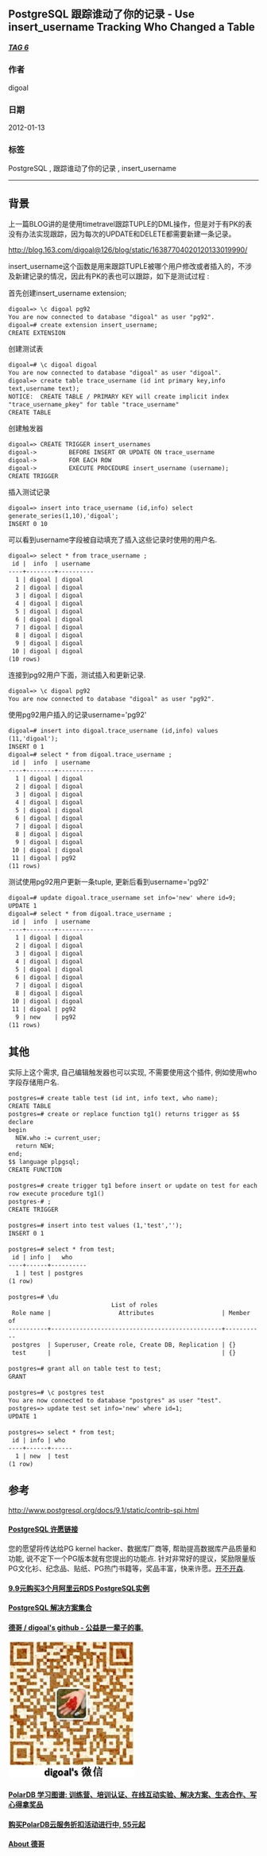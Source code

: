 ## PostgreSQL 跟踪谁动了你的记录 - Use insert_username Tracking Who Changed a Table  
##### [TAG 6](../class/6.md)
                            
### 作者                           
digoal                            
                            
### 日期                          
2012-01-13                                   
                            
### 标签                          
PostgreSQL , 跟踪谁动了你的记录 , insert_username                                                   
                            
----                          
                            
## 背景                
上一篇BLOG讲的是使用timetravel跟踪TUPLE的DML操作，但是对于有PK的表没有办法实现跟踪，因为每次的UPDATE和DELETE都需要新建一条记录。  
  
http://blog.163.com/digoal@126/blog/static/16387704020120133019990/  
  
insert_username这个函数是用来跟踪TUPLE被哪个用户修改或者插入的，不涉及新建记录的情况，因此有PK的表也可以跟踪，如下是测试过程 :   
  
首先创建insert_username extension;  
  
```  
digoal=> \c digoal pg92  
You are now connected to database "digoal" as user "pg92".  
digoal=# create extension insert_username;  
CREATE EXTENSION  
```  
  
创建测试表  
  
```  
digoal=# \c digoal digoal  
You are now connected to database "digoal" as user "digoal".  
digoal=> create table trace_username (id int primary key,info text,username text);  
NOTICE:  CREATE TABLE / PRIMARY KEY will create implicit index "trace_username_pkey" for table "trace_username"  
CREATE TABLE  
```  
  
创建触发器  
  
```  
digoal=> CREATE TRIGGER insert_usernames  
digoal->         BEFORE INSERT OR UPDATE ON trace_username  
digoal->         FOR EACH ROW  
digoal->         EXECUTE PROCEDURE insert_username (username);  
CREATE TRIGGER  
```  
  
插入测试记录  
  
```  
digoal=> insert into trace_username (id,info) select generate_series(1,10),'digoal';  
INSERT 0 10  
```  
  
可以看到username字段被自动填充了插入这些记录时使用的用户名.  
  
```  
digoal=> select * from trace_username ;  
 id |  info  | username   
----+--------+----------  
  1 | digoal | digoal  
  2 | digoal | digoal  
  3 | digoal | digoal  
  4 | digoal | digoal  
  5 | digoal | digoal  
  6 | digoal | digoal  
  7 | digoal | digoal  
  8 | digoal | digoal  
  9 | digoal | digoal  
 10 | digoal | digoal  
(10 rows)  
```  
  
连接到pg92用户下面，测试插入和更新记录.  
  
```  
digoal=> \c digoal pg92  
You are now connected to database "digoal" as user "pg92".  
```  
  
使用pg92用户插入的记录username='pg92'  
  
```  
digoal=# insert into digoal.trace_username (id,info) values (11,'digoal');  
INSERT 0 1  
digoal=# select * from digoal.trace_username ;  
 id |  info  | username   
----+--------+----------  
  1 | digoal | digoal  
  2 | digoal | digoal  
  3 | digoal | digoal  
  4 | digoal | digoal  
  5 | digoal | digoal  
  6 | digoal | digoal  
  7 | digoal | digoal  
  8 | digoal | digoal  
  9 | digoal | digoal  
 10 | digoal | digoal  
 11 | digoal | pg92  
(11 rows)  
```  
  
测试使用pg92用户更新一条tuple, 更新后看到username='pg92'  
  
```  
digoal=# update digoal.trace_username set info='new' where id=9;  
UPDATE 1  
digoal=# select * from digoal.trace_username ;  
 id |  info  | username   
----+--------+----------  
  1 | digoal | digoal  
  2 | digoal | digoal  
  3 | digoal | digoal  
  4 | digoal | digoal  
  5 | digoal | digoal  
  6 | digoal | digoal  
  7 | digoal | digoal  
  8 | digoal | digoal  
 10 | digoal | digoal  
 11 | digoal | pg92  
  9 | new    | pg92  
(11 rows)  
```  
  
## 其他  
实际上这个需求, 自己编辑触发器也可以实现, 不需要使用这个插件, 例如使用who字段存储用户名.  
  
```  
postgres=# create table test (id int, info text, who name);  
CREATE TABLE  
postgres=# create or replace function tg1() returns trigger as $$  
declare  
begin  
  NEW.who := current_user;  
  return NEW;    
end;  
$$ language plpgsql;  
CREATE FUNCTION  
  
postgres=# create trigger tg1 before insert or update on test for each row execute procedure tg1()  
postgres-# ;  
CREATE TRIGGER  
  
postgres=# insert into test values (1,'test','');  
INSERT 0 1  
  
postgres=# select * from test;  
 id | info |   who      
----+------+----------  
  1 | test | postgres  
(1 row)  
  
postgres=# \du  
                             List of roles  
 Role name |                   Attributes                   | Member of   
-----------+------------------------------------------------+-----------  
 postgres  | Superuser, Create role, Create DB, Replication | {}  
 test      |                                                | {}  
  
postgres=# grant all on table test to test;  
GRANT  
  
postgres=# \c postgres test  
You are now connected to database "postgres" as user "test".  
postgres=> update test set info='new' where id=1;  
UPDATE 1  
  
postgres=> select * from test;  
 id | info | who    
----+------+------  
  1 | new  | test  
(1 row)  
```  
  
## 参考  
http://www.postgresql.org/docs/9.1/static/contrib-spi.html  
        
  
  
  
  
  
  
  
  
  
  
  
  
  
  
  
  
  
  
  
  
  
  
  
  
  
  
  
  
  
  
  
  
  
  
  
  
  
  
  
  
  
  
  
  
  
  
  
  
  
  
  
  
  
  
  
  
  
  
  
  
  
  
  
  
  
  
  
  
  
  
  
  
  
#### [PostgreSQL 许愿链接](https://github.com/digoal/blog/issues/76 "269ac3d1c492e938c0191101c7238216")
您的愿望将传达给PG kernel hacker、数据库厂商等, 帮助提高数据库产品质量和功能, 说不定下一个PG版本就有您提出的功能点. 针对非常好的提议，奖励限量版PG文化衫、纪念品、贴纸、PG热门书籍等，奖品丰富，快来许愿。[开不开森](https://github.com/digoal/blog/issues/76 "269ac3d1c492e938c0191101c7238216").  
  
  
#### [9.9元购买3个月阿里云RDS PostgreSQL实例](https://www.aliyun.com/database/postgresqlactivity "57258f76c37864c6e6d23383d05714ea")
  
  
#### [PostgreSQL 解决方案集合](https://yq.aliyun.com/topic/118 "40cff096e9ed7122c512b35d8561d9c8")
  
  
#### [德哥 / digoal's github - 公益是一辈子的事.](https://github.com/digoal/blog/blob/master/README.md "22709685feb7cab07d30f30387f0a9ae")
  
  
![digoal's wechat](../pic/digoal_weixin.jpg "f7ad92eeba24523fd47a6e1a0e691b59")
  
  
#### [PolarDB 学习图谱: 训练营、培训认证、在线互动实验、解决方案、生态合作、写心得拿奖品](https://www.aliyun.com/database/openpolardb/activity "8642f60e04ed0c814bf9cb9677976bd4")
  
  
#### [购买PolarDB云服务折扣活动进行中, 55元起](https://www.aliyun.com/activity/new/polardb-yunparter?userCode=bsb3t4al "e0495c413bedacabb75ff1e880be465a")
  
  
#### [About 德哥](https://github.com/digoal/blog/blob/master/me/readme.md "a37735981e7704886ffd590565582dd0")
  

